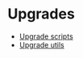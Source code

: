 # Upgrades

  * [Upgrade scripts](upgrades/upgrade_scripts.html)
  * [Upgrade utils](upgrades/upgrade_utils.html)


